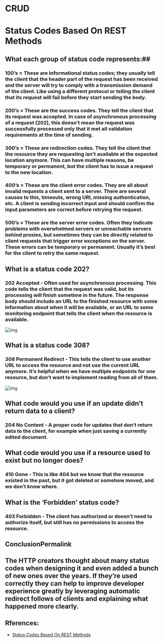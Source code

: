 # **CRUD**


# **Status Codes Based On REST Methods**

## What each group of status code represents:##

### 100’s = These are informational status codes; they usually tell the client that the header part of the request has been received and the server will try to comply with a transmission demand of the client. Like using a different protocol or telling the client that its request will fail before they start sending the body.




### 200’s = These are the success codes. They tell the client that its request was accepted. In case of asynchronous processing of a request (202), this doesn’t mean the request was successfully processed only that it met all validation requirements at the time of sending.


### 300’s = These are redirection codes. They tell the client that the resource they are requesting isn’t available at the expected location anymore. This can have multiple reasons, be temporary or permanent, but the client has to issue a request to the new location.


### 400’s = These are the client error codes. They are all about invalid requests a client sent to a server. There are several causes to this, timeouts, wrong URI, missing authentication, etc. A client is sending incorrect input and should confirm the input parameters are correct before retrying the request.


### 500’s = These are the server error codes. Often they indicate problems with overwhelmed servers or unreachable servers behind proxies, but sometimes they can be directly related to client requests that trigger error exceptions on the server. These errors can be temporary or permanent. Usually it’s best for the client to retry the same request.


## **What is a status code 202?**

### 202 Accepted - Often used for asynchronous processing. This code tells the client that the request was valid, but its processing will finish sometime in the future. The response body should include an URL to the finished resource with some information about when it will be available, or an URL to some monitoring endpoint that tells the client when the resource is available.

![img](https://image.slidesharecdn.com/bramsey-phptek-2009-http-090522162437-phpapp02/95/slide-37-1024.jpg)

## **What is a status code 308?**

### 308 Permanent Redirect - This tells the client to use another URL to access the resource and not use the current URL anymore. It’s helpful when we have multiple endpoints for one resource, but don’t want to implement reading from all of them.

![img](https://thumbs.dreamstime.com/z/redirect-http-status-code-concept-redirect-http-status-code-concept-website-redirection-161568132.jpg)


## **What code would you use if an update didn’t return data to a client?**

### 204 No Content - A proper code for updates that don’t return data to the client, for example when just saving a currently edited document.

## **What code would you use if a resource used to exist but no longer does?**

### 410 Gone - This is like 404 but we know that the resource existed in the past, but it got deleted or somehow moved, and we don’t know where.

## **What is the ‘Forbidden’ status code?**

### 403 Forbidden - The client has authorized or doesn’t need to authorize itself, but still has no permissions to access the resource.


## **ConclusionPermalink**
## The HTTP creators thought about many status codes when designing it and even added a bunch of new ones over the years. If they’re used correctly they can help to improve developer experience greatly by leveraging automatic redirect follows of clients and explaining what happened more clearly.


## Rferences:

* [Status Codes Based On REST Methods](https://www.moesif.com/blog/technical/api-design/Which-HTTP-Status-Code-To-Use-For-Every-CRUD-App/)

